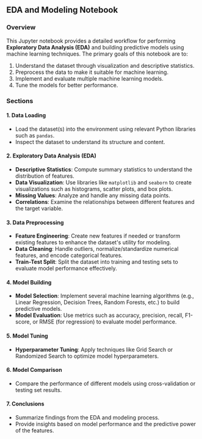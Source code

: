 ## EDA and Modeling Notebook

### Overview
This Jupyter notebook provides a detailed workflow for performing **Exploratory Data Analysis (EDA)** and building predictive models using machine learning techniques. The primary goals of this notebook are to:

1. Understand the dataset through visualization and descriptive statistics.
2. Preprocess the data to make it suitable for machine learning.
3. Implement and evaluate multiple machine learning models.
4. Tune the models for better performance.

### Sections

#### 1. Data Loading
- Load the dataset(s) into the environment using relevant Python libraries such as `pandas`.
- Inspect the dataset to understand its structure and content.

#### 2. Exploratory Data Analysis (EDA)
- **Descriptive Statistics**: Compute summary statistics to understand the distribution of features.
- **Data Visualization**: Use libraries like `matplotlib` and `seaborn` to create visualizations such as histograms, scatter plots, and box plots.
- **Missing Values**: Analyze and handle any missing data points.
- **Correlations**: Examine the relationships between different features and the target variable.

#### 3. Data Preprocessing
- **Feature Engineering**: Create new features if needed or transform existing features to enhance the dataset's utility for modeling.
- **Data Cleaning**: Handle outliers, normalize/standardize numerical features, and encode categorical features.
- **Train-Test Split**: Split the dataset into training and testing sets to evaluate model performance effectively.

#### 4. Model Building
- **Model Selection**: Implement several machine learning algorithms (e.g., Linear Regression, Decision Trees, Random Forests, etc.) to build predictive models.
- **Model Evaluation**: Use metrics such as accuracy, precision, recall, F1-score, or RMSE (for regression) to evaluate model performance.
  
#### 5. Model Tuning
- **Hyperparameter Tuning**: Apply techniques like Grid Search or Randomized Search to optimize model hyperparameters.
  
#### 6. Model Comparison
- Compare the performance of different models using cross-validation or testing set results.
  
#### 7. Conclusions
- Summarize findings from the EDA and modeling process.
- Provide insights based on model performance and the predictive power of the features.






